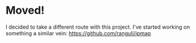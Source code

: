 # Moved!
I decided to take a different route with this project. I've started working on something a similar vein: https://github.com/ranguli/ipmap
